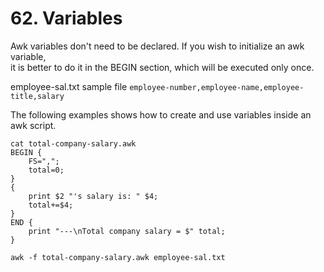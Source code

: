 # 62. Variables

Awk variables don't need to be declared. If you wish to initialize an awk variable,  
it is better to do it in the BEGIN section, which will be executed only once.

employee-sal.txt sample file
`employee-number,employee-name,employee-title,salary`

The following examples shows how to create and use variables inside an awk script.
```
cat total-company-salary.awk
BEGIN {
    FS=",";
    total=0;
}
{
    print $2 "'s salary is: " $4;
    total+=$4;
}
END {
    print "---\nTotal company salary = $" total;
}

awk -f total-company-salary.awk employee-sal.txt
```
